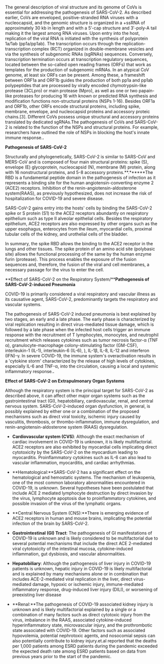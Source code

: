 The general description of viral structure and its genome of CoVs is essential for addressing the pathogenesis of SARS-CoV-2. As described earlier, CoVs are enveloped, positive-stranded RNA viruses with a nucleocapsid, and the genomic structure is organized in a +ssRNA of approximately 30 kb in length and with a 5′-cap structure and 3′-poly-A tail making it the largest among RNA viruses. Upon entry into the host, replication of the viral RNA is initiated with the synthesis of polyprotein 1a/1ab (pp1a/pp1ab). The transcription occurs through the replication-transcription complex (RCT) organized in double-membrane vesicles and via the synthesis of subgenomic RNAs (sgRNAs) sequences. Conversely, transcription termination occurs at transcription regulatory sequences, located between the so-called open reading frames (ORFs) that work as templates for the production of subgenomic mRNAs. In an atypical CoV genome, at least six ORFs can be present. Among these, a frameshift between ORF1a and ORF1b guides the production of both pp1a and pp1ab polypeptides that are processed by virally encoded chymotrypsin-like protease (3CLpro) or main protease (Mpro), as well as one or two papain-like proteases for producing 16 with known or predicted RNA synthesis and modification functions non-structural proteins (NSPs 1-16). Besides ORF1a and ORF1b, other ORFs encode structural proteins, including spike, membrane, envelope, and nucleocapsid proteins and accessory proteic chains.[3]. Different CoVs possess unique structural and accessory proteins translated by dedicated sgRNAs.The pathogenesis of CoVs and SARS-CoV-2 is related to the function of the NSPs and structural proteins. For example, researchers have outlined the role of NSPs in blocking the host's innate immune response.**.**

**Pathogenesis of SARS-CoV-2**

Structurally and phylogenetically, SARS-CoV-2 is similar to SARS-CoV and MERS-CoV and is composed of four main structural proteins: spike (S), envelope (E) glycoprotein, nucleocapsid (N), membrane (M) protein, along with 16 nonstructural proteins, and 5-8 accessory proteins.**.******The RBD is a fundamental peptide domain in the pathogenesis of infection as it represents a binding site for the human angiotensin-converting enzyme 2 (ACE2) receptors. Inhibition of the renin-angiotensin-aldosterone system(RAAS), as previously hypothesized, does not increase the risk of hospitalization for COVID-19 and severe disease.

SARS-CoV-2 gains entry into the hosts' cells by binding the SARS-CoV-2 spike or S protein (S1) to the ACE2 receptors abundantly on respiratory epithelium such as type II alveolar epithelial cells. Besides the respiratory epithelium, ACE2 receptors are also expressed by other organs such as the upper esophagus, enterocytes from the ileum, myocardial cells, proximal tubular cells of the kidney, and urothelial cells of the bladder.

In summary, the spike RBD allows the binding to the ACE2 receptor in the lungs and other tissues. The spike protein of an amino acid site (polybasic site) allows the functional processing of the same by the human enzyme furin (protease). This process enables the exposure of the fusion sequences and, therefore, the fusion of the viral and cell membranes, a necessary passage for the virus to enter the cell.

**Effect of SARS-CoV-2 on the Respiratory System/****Pathogenesis of SARS-CoV-2-induced Pneumonia**

COVID-19 is primarily considered a viral respiratory and vascular illness as its causative agent, SARS-CoV-2, predominantly targets the respiratory and vascular systems.

The pathogenesis of SARS-CoV-2 induced pneumonia is best explained by two stages, an early and a late phase. The early phase is characterized by viral replication resulting in direct virus-mediated tissue damage, which is followed by a late phase when the infected host cells trigger an immune response with the recruitment of T lymphocytes, monocytes, and neutrophil recruitment which releases cytokines such as tumor necrosis factor-α (TNF α), granulocyte-macrophage colony-stimulating factor (GM-CSF), interleukin-1 (IL-1), interleukin-6 (IL-6), ), IL-1β, IL-8, IL-12 and interferon (IFN)-γ. In severe COVID-19, the immune system's overactivation results in a 'cytokine storm' characterized by the release of high levels of cytokines, especially IL-6 and TNF-α, into the circulation, causing a local and systemic inflammatory response.**.**

**Effect of SARS-CoV-2 on Extrapulmonary Organ Systems**

Although the respiratory system is the principal target for SARS-CoV-2 as described above, it can affect other major organ systems such as the gastrointestinal tract (GI), hepatobiliary, cardiovascular, renal, and central nervous system. SARS-CoV-2–induced organ dysfunction, in general, is possibly explained by either one or a combination of the proposed mechanisms such as direct viral toxicity, ischemic injury caused by vasculitis, thrombosis, or thrombo-inflammation, immune dysregulation, and renin-angiotensin-aldosterone system (RAAS) dysregulation.

- **Cardiovascular system (CVS)**: Although the exact mechanism of cardiac involvement in COVID-19 is unknown, it is likely multifactorial. ACE2 receptors are also exhibited by myocardial cells implicating direct cytotoxicity by the SARS-CoV-2 on the myocardium leading to myocarditis. Proinflammatory cytokines such as IL-6 can also lead to vascular inflammation, myocarditis, and cardiac arrhythmias.

- **Hematological:**SARS-CoV-2 has a significant effect on the hematological and hemostatic systems. The mechanism of leukopenia, one of the most common laboratory abnormalities encountered in COVID-19, is unknown. Several hypotheses have been postulated that include ACE 2 mediated lymphocyte destruction by direct invasion by the virus, lymphocyte apoptosis due to proinflammatory cytokines, and possible invasion of the virus of the lymphatic organs.

- **Central Nervous System (CNS):**There is emerging evidence of ACE2 receptors in human and mouse brains, implicating the potential infection of the brain by SARS-CoV-2.

- **Gastrointestinal (GI) Tract**: The pathogenesis of GI manifestations of COVID-19 is unknown and is likely considered to be multifactorial due to several potential mechanisms that include the direct ACE 2-mediated viral cytotoxicity of the intestinal mucosa, cytokine-induced inflammation, gut dysbiosis, and vascular abnormalities.

- **Hepatobiliary**: Although the pathogenesis of liver injury in COVID-19 patients is unknown, hepatic injury in COVID-19 is likely multifactorial and is explained by many mechanisms alone or in combination that includes ACE-2-mediated viral replication in the liver, direct virus-mediated damage, hypoxic or ischemic injury, immune-mediated inflammatory response, drug-induced liver injury (DILI), or worsening of preexisting liver disease

- **Renal:**The pathogenesis of COVID-19 associated kidney injury is unknown and is likely multifactorial explained by a single or a combination of many factors such as direct cytotoxic injury from the virus, imbalance in the RAAS, associated cytokine-induced hyperinflammatory state, microvascular injury, and the prothrombotic state associated with COVID-19. Other factors such as associated hypovolemia, potential nephrotoxic agents, and nosocomial sepsis can also potentially contribute to kidney injury.et.al reported that the deaths per 1,000 patients among ESRD patients during the pandemic exceeded the expected death rate among ESRD patients based on data from previous years prior to the start of the pandemic.